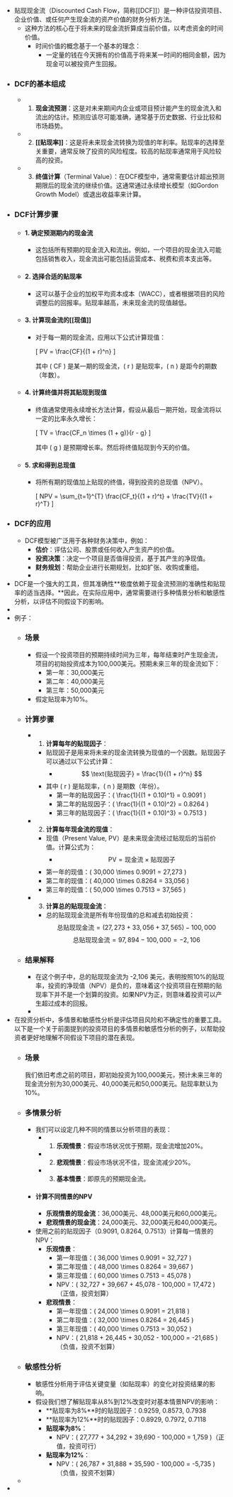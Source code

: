 - 贴现现金流（Discounted Cash Flow，简称[[DCF]]）是一种评估投资项目、企业价值、或任何产生现金流的资产价值的财务分析方法。
	- 这种方法的核心在于将未来的现金流折算成当前价值，以考虑资金的时间价值。
		- 时间价值的概念基于一个基本的理念：
			- 一定量的钱在今天拥有的价值高于将来某一时间的相同金额，因为现金可以被投资产生回报。
- ### DCF的基本组成
	- 1. **现金流预测**：这是对未来期间内企业或项目预计能产生的现金流入和流出的估计。预测应该尽可能准确，通常基于历史数据、行业比较和市场趋势。
	- 2. **[[贴现率]]**：这是将未来现金流转换为现值的年利率。贴现率的选择至关重要，通常反映了投资的风险程度。较高的贴现率通常用于风险较高的投资。
	- 3. **终值计算**（Terminal Value）：在DCF模型中，通常需要估计超出预测期限后的现金流的继续价值。这通常通过永续增长模型（如Gordon Growth Model）或退出收益率来计算。
- ### DCF计算步骤
	- #### 1. 确定预测期内的现金流
		- 这包括所有预期的现金流入和流出。例如，一个项目的现金流入可能包括销售收入，现金流出可能包括运营成本、税费和资本支出等。
	- #### 2. 选择合适的贴现率
		- 这可以基于企业的加权平均资本成本（WACC），或者根据项目的风险调整后的回报率。贴现率越高，未来现金流的现值越低。
	- #### 3. 计算现金流的[[现值]]
		- 对于每一期的现金流，应用以下公式计算现值：
		  
		  \[ PV = \frac{CF}{(1 + r)^n} \]
		  
		  其中 \( CF \) 是某一期的现金流，\( r \) 是贴现率，\( n \) 是距今的期数（年数）。
	- #### 4. 计算终值并将其贴现到现值
		- 终值通常使用永续增长方法计算，假设从最后一期开始，现金流将以一定的比率永久增长：
		  
		  \[ TV = \frac{CF_n \times (1 + g)}{r - g} \]
		  
		  其中 \( g \) 是预期增长率。然后将终值贴现到今天的价值。
	- #### 5. 求和得到总现值
		- 将所有期的现值加上贴现的终值，得到投资的总现值（NPV）。
		  
		  \[ NPV = \sum_{t=1}^{T} \frac{CF_t}{(1 + r)^t} + \frac{TV}{(1 + r)^T} \]
- ### DCF的应用
	- DCF模型被广泛用于各种财务决策中，例如：
		- **估价**：评估公司、股票或任何收入产生资产的价值。
		- **投资决策**：决定一个项目是否值得投资，基于其产生的净现值。
		- **财务规划**：帮助企业进行长期规划，比如扩张、收购或重组。
		-
- DCF是一个强大的工具，但其准确性**极度依赖于现金流预测的准确性和贴现率的适当选择。**因此，在实际应用中，通常需要进行多种情景分析和敏感性分析，以评估不同假设下的影响。
-
- 例子：
	- ### 场景
		- 假设一个投资项目的预期持续时间为三年，每年结束时产生现金流，项目的初始投资成本为100,000美元。预期未来三年的现金流如下：
			- 第一年：30,000美元
			- 第二年：40,000美元
			- 第三年：50,000美元
		- 假定贴现率为10%。
	- ### 计算步骤
		- 1. **计算每年的贴现因子**：
			- 贴现因子是用来将未来的现金流转换为现值的一个因数。贴现因子可以通过以下公式计算：
				- $$
				   \text{贴现因子} = \frac{1}{(1 + r)^n}
				   $$
			- 其中 \( r \) 是贴现率，\( n \) 是期数（年份）。
				- 第一年的贴现因子：\( \frac{1}{(1 + 0.10)^1} = 0.9091 \)
				- 第二年的贴现因子：\( \frac{1}{(1 + 0.10)^2} = 0.8264 \)
				- 第三年的贴现因子：\( \frac{1}{(1 + 0.10)^3} = 0.7513 \)
		- 2. **计算每年现金流的现值**：
			- 现值（Present Value, PV）是未来现金流经过贴现后的当前价值。计算公式为：
				- $$
				  \text{PV} = \text{现金流} \times \text{贴现因子}
				  $$
			- 第一年的现值：\( 30,000 \times 0.9091 = 27,273 \)
			- 第二年的现值：\( 40,000 \times 0.8264 = 33,056 \)
			- 第三年的现值：\( 50,000 \times 0.7513 = 37,565 \)
		- 3. **计算总的贴现现金流**：
			- 总的贴现现金流是所有年份现值的总和减去初始投资：
			  $$
			  \text{总贴现现金流} = (27,273 + 33,056 + 37,565) - 100,000
			  $$
			  $$
			  \text{总贴现现金流} = 97,894 - 100,000 = -2,106
			  $$
	- ### 结果解释
		- 在这个例子中，总的贴现现金流为 -2,106 美元，表明按照10%的贴现率，投资的净现值（NPV）是负的，意味着这个投资项目在预期的贴现率下并不是一个划算的投资。如果NPV为正，则意味着投资可以产生超过成本的回报。
		-
- 在投资分析中，多情景和敏感性分析是评估项目风险和不确定性的重要工具。以下是一个关于前面提到的投资项目的多情景和敏感性分析的例子，以帮助投资者更好地理解不同假设下项目的潜在表现。
	- ### 场景
	  我们依旧考虑之前的项目，即初始投资为100,000美元，预计未来三年的现金流分别为30,000美元、40,000美元和50,000美元。贴现率默认为10%。
	- ### 多情景分析
		- 我们可以设定几种不同的情景以分析项目的表现：
			- 1. **乐观情景**：假设市场状况优于预期，现金流增加20%。
			- 2. **悲观情景**：假设市场状况不佳，现金流减少20%。
			- 3. **基本情景**：即原先的预期现金流。
		- #### 计算不同情景的NPV
			- **乐观情景的现金流**：36,000美元、48,000美元和60,000美元。
			- **悲观情景的现金流**：24,000美元、32,000美元和40,000美元。
		- 使用之前的贴现因子（0.9091, 0.8264, 0.7513）计算每一情景的NPV：
			- **乐观情景**：
				- 第一年现值：\( 36,000 \times 0.9091 = 32,727 \)
				- 第二年现值：\( 48,000 \times 0.8264 = 39,667 \)
				- 第三年现值：\( 60,000 \times 0.7513 = 45,078 \)
				- NPV：\( 32,727 + 39,667 + 45,078 - 100,000 = 17,472 \)（正值，投资划算）
			- **悲观情景**：
				- 第一年现值：\( 24,000 \times 0.9091 = 21,818 \)
				- 第二年现值：\( 32,000 \times 0.8264 = 26,445 \)
				- 第三年现值：\( 40,000 \times 0.7513 = 30,052 \)
				- NPV：\( 21,818 + 26,445 + 30,052 - 100,000 = -21,685 \)（负值，投资不划算）
	- ### 敏感性分析
		- 敏感性分析用于评估关键变量（如贴现率）的变化对投资结果的影响。
		- 假设我们想了解贴现率从8%到12%改变时对基本情景NPV的影响：
			- **贴现率为8%**时的贴现因子：0.9259, 0.8573, 0.7938
			- **贴现率为12%**时的贴现因子：0.8929, 0.7972, 0.7118
			- **贴现率为8%**：
				- NPV：\( 27,777 + 34,292 + 39,690 - 100,000 = 1,759 \)（正值，投资可行）
			- **贴现率为12%**：
				- NPV：\( 26,787 + 31,888 + 35,590 - 100,000 = -5,735 \)（负值，投资不划算）
	-
-